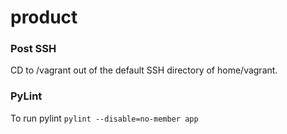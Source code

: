 # product



### Post SSH
CD to /vagrant out of the default SSH directory of home/vagrant.

### PyLint
To run pylint
`pylint --disable=no-member app`
